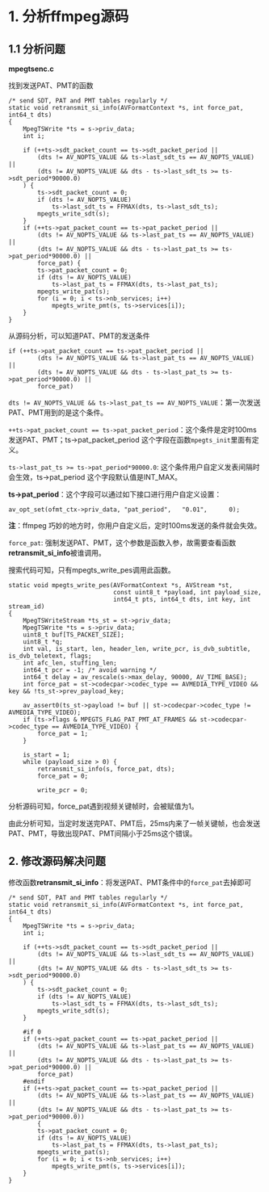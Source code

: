 # 1. 分析ffmpeg源码

## 1.1 分析问题

**mpegtsenc.c**

找到发送PAT、PMT的函数

```
/* send SDT, PAT and PMT tables regularly */
static void retransmit_si_info(AVFormatContext *s, int force_pat, int64_t dts)
{
    MpegTSWrite *ts = s->priv_data;
    int i;

    if (++ts->sdt_packet_count == ts->sdt_packet_period ||
        (dts != AV_NOPTS_VALUE && ts->last_sdt_ts == AV_NOPTS_VALUE) ||
        (dts != AV_NOPTS_VALUE && dts - ts->last_sdt_ts >= ts->sdt_period*90000.0)
    ) {
        ts->sdt_packet_count = 0;
        if (dts != AV_NOPTS_VALUE)
            ts->last_sdt_ts = FFMAX(dts, ts->last_sdt_ts);
        mpegts_write_sdt(s);
    }
    if (++ts->pat_packet_count == ts->pat_packet_period ||
        (dts != AV_NOPTS_VALUE && ts->last_pat_ts == AV_NOPTS_VALUE) ||
        (dts != AV_NOPTS_VALUE && dts - ts->last_pat_ts >= ts->pat_period*90000.0) ||
        force_pat) {
        ts->pat_packet_count = 0;
        if (dts != AV_NOPTS_VALUE)
            ts->last_pat_ts = FFMAX(dts, ts->last_pat_ts);
        mpegts_write_pat(s);
        for (i = 0; i < ts->nb_services; i++)
            mpegts_write_pmt(s, ts->services[i]);
    }
}
```

从源码分析，可以知道PAT、PMT的发送条件

```
if (++ts->pat_packet_count == ts->pat_packet_period ||
        (dts != AV_NOPTS_VALUE && ts->last_pat_ts == AV_NOPTS_VALUE) ||
        (dts != AV_NOPTS_VALUE && dts - ts->last_pat_ts >= ts->pat_period*90000.0) ||
        force_pat)
```

`dts != AV_NOPTS_VALUE && ts->last_pat_ts == AV_NOPTS_VALUE`：第一次发送PAT、PMT用到的是这个条件。

`++ts->pat_packet_count == ts->pat_packet_period`：这个条件是定时100ms发送PAT、PMT；ts->pat_packet_period 这个字段在函数`mpegts_init`里面有定义。

`ts->last_pat_ts >= ts->pat_period*90000.0`: 这个条件用户自定义发表间隔时会生效，ts->pat_period 这个字段默认值是INT_MAX。

**ts->pat_period**：这个字段可以通过如下接口进行用户自定义设置：
```
av_opt_set(ofmt_ctx->priv_data, "pat_period",   "0.01",      0);
```

**注**：ffmpeg 巧妙的地方时，你用户自定义后，定时100ms发送的条件就会失效。

`force_pat`: 强制发送PAT、PMT，这个参数是函数入参，故需要查看函数**retransmit_si_info**被谁调用。

搜索代码可知，只有mpegts_write_pes调用此函数。

```
static void mpegts_write_pes(AVFormatContext *s, AVStream *st,
                             const uint8_t *payload, int payload_size,
                             int64_t pts, int64_t dts, int key, int stream_id)
{
    MpegTSWriteStream *ts_st = st->priv_data;
    MpegTSWrite *ts = s->priv_data;
    uint8_t buf[TS_PACKET_SIZE];
    uint8_t *q;
    int val, is_start, len, header_len, write_pcr, is_dvb_subtitle, is_dvb_teletext, flags;
    int afc_len, stuffing_len;
    int64_t pcr = -1; /* avoid warning */
    int64_t delay = av_rescale(s->max_delay, 90000, AV_TIME_BASE);
    int force_pat = st->codecpar->codec_type == AVMEDIA_TYPE_VIDEO && key && !ts_st->prev_payload_key;

    av_assert0(ts_st->payload != buf || st->codecpar->codec_type != AVMEDIA_TYPE_VIDEO);
    if (ts->flags & MPEGTS_FLAG_PAT_PMT_AT_FRAMES && st->codecpar->codec_type == AVMEDIA_TYPE_VIDEO) {
        force_pat = 1;
    }

    is_start = 1;
    while (payload_size > 0) {
        retransmit_si_info(s, force_pat, dts);
        force_pat = 0;

        write_pcr = 0;
```

分析源码可知，force_pat遇到视频关键帧时，会被赋值为1。

由此分析可知，当定时发送完PAT、PMT后，25ms内来了一帧关键帧，也会发送PAT、PMT，导致出现PAT、PMT间隔小于25ms这个错误。

## 2. 修改源码解决问题

修改函数**retransmit_si_info**：将发送PAT、PMT条件中的`force_pat`去掉即可

```
/* send SDT, PAT and PMT tables regularly */
static void retransmit_si_info(AVFormatContext *s, int force_pat, int64_t dts)
{
    MpegTSWrite *ts = s->priv_data;
    int i;

    if (++ts->sdt_packet_count == ts->sdt_packet_period ||
        (dts != AV_NOPTS_VALUE && ts->last_sdt_ts == AV_NOPTS_VALUE) ||
        (dts != AV_NOPTS_VALUE && dts - ts->last_sdt_ts >= ts->sdt_period*90000.0)
    ) {
        ts->sdt_packet_count = 0;
        if (dts != AV_NOPTS_VALUE)
            ts->last_sdt_ts = FFMAX(dts, ts->last_sdt_ts);
        mpegts_write_sdt(s);
    }

	#if 0
    if (++ts->pat_packet_count == ts->pat_packet_period ||
        (dts != AV_NOPTS_VALUE && ts->last_pat_ts == AV_NOPTS_VALUE) ||
        (dts != AV_NOPTS_VALUE && dts - ts->last_pat_ts >= ts->pat_period*90000.0) ||
        force_pat)
	#endif
	if (++ts->pat_packet_count == ts->pat_packet_period ||
        (dts != AV_NOPTS_VALUE && ts->last_pat_ts == AV_NOPTS_VALUE) ||
        (dts != AV_NOPTS_VALUE && dts - ts->last_pat_ts >= ts->pat_period*90000.0))
		{
        ts->pat_packet_count = 0;
        if (dts != AV_NOPTS_VALUE)
            ts->last_pat_ts = FFMAX(dts, ts->last_pat_ts);
        mpegts_write_pat(s);
        for (i = 0; i < ts->nb_services; i++)
            mpegts_write_pmt(s, ts->services[i]);
    }
}
```